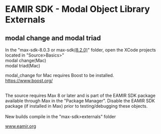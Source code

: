 # EAMIR SDK - Modal Object Library Externals
## modal change and modal triad
In the "max-sdk-8.0.3 or max-sdk[(8.2.0)](https://github.com/Cycling74/max-sdk/blob/main/README-8.2-update.md)" folder, open the XCode projects located in "Source>Basics>"<br>
modal change(Mac)<br>
modal triad(Mac)<br>

modal_change for Mac requires Boost to be installed. https://www.boost.org/<br><br>

The source requires Max 8 or later and is part of the EAMIR SDK package available through Max in the "Package Manager". Disable the EAMIR SDK package (if installed in Max) prior to testing/debugging these objects. <br>
<br>
New builds compile in the "max-sdk>externals" folder<br>

www.eamir.org 
